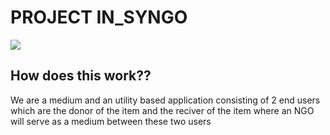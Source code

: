 <h1>PROJECT IN_SYNGO</h1>
<img src= "https://user-images.githubusercontent.com/89659393/226292395-1dbff02e-a28a-4b0a-8982-e6c2ec5913b2.png"  style="align-items: center;"/>


<h2>How does this work??</h2>
<p>We are a medium and an utility based application consisting of 2 end users which are the donor of the item and the reciver of the item where an NGO will serve as a medium between these two users </p>
